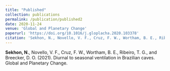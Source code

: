 ```yaml
---
title: "Published"
collection: publications
permalink: /publication/published2
date: 2020-11-24
venue: 'Global and Planetary Change'
paperurl: 'https://doi.org/10.1016/j.gloplacha.2020.103378'
citation: 'Sekhon, N., Novello, V. F., Cruz, F. W., Wortham, B. E., Ribeiro, T. G., and Breecker, D. O. (2021). &quot;Diurnal to seasonal ventilation in Brazilian caves.&quot; <i>Global and Planetary Change</i>.'
---
```

**Sekhon, N.**, Novello, V. F., Cruz, F. W., Wortham, B. E., Ribeiro, T. G., and Breecker, D. O. (2021). Diurnal to seasonal ventilation in Brazilian caves. Global and Planetary Change.
